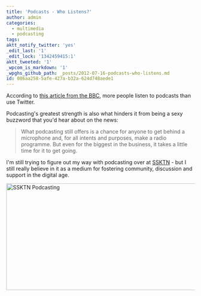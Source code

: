 ```yaml
---
title: 'Podcasts - Who Listens?'
author: admin
categories:
  - multimedia
  - podcasting
tags: 
aktt_notify_twitter: 'yes'
_edit_last: '1'
_edit_lock: '1342459415:1'
aktt_tweeted: '1'
_wpcom_is_markdown: '1'
_wpghs_github_path: _posts/2012-07-16-podcasts-who-listens.md
id: 086aa258-5afe-427a-b32a-624d748aede1
---
```

<p>According to <a href="http://news.bbc.co.uk/2/hi/programmes/click_online/9545533.stm">this article from the BBC</a>, more people listen to podcasts than use Twitter.</p>
<p>Podcasting's greatest strength is also what hinders it from being a sexy buzzword that you'd hear about on the news:</p>
<blockquote><p>
  What podcasting still offers is a chance for anyone to get behind a microphone and, for all intents and purposes, make a radio programme. But even for the biggest in the business, it takes a little time for it to get going.
</p></blockquote>
<p>I'm still trying to figure out my way with podcasting over at <a href="http://www.ssktn.com/">SSKTN</a> - but I still really believe in it as a medium for fostering community, discussion and support in the digital age.</p>
<p><img src="https://chrisenns.com/wp-content/uploads/2012/07/ssktn-screenshot-600x285.png" alt="SSKTN Podcasting" title="SSKTN Podcasting" width="600" height="285" class="aligncenter size-large wp-image-20560" /></p>
